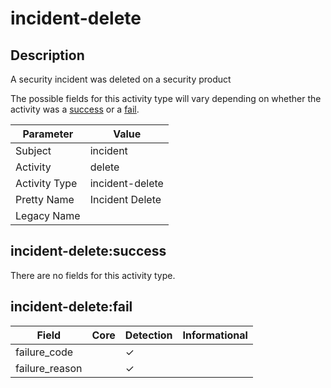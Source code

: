 incident-delete
===============

Description
-----------
A security incident was deleted on a security product

The possible fields for this activity type will vary depending on whether the activity was a [success](#incident-deletesuccess) or a [fail](#incident-deletefail).

| Parameter     | Value           |
| ------------- | --------------- |
| Subject       | incident        |
| Activity      | delete          |
| Activity Type | incident-delete |
| Pretty Name   | Incident Delete |
| Legacy Name   |                 |

incident-delete:success
-----------------------

There are no fields for this activity type.


incident-delete:fail
--------------------

| Field          | Core | Detection | Informational |
| -------------- | ---- | --------- | ------------- |
| failure_code   |      | &#10003;  |               |
| failure_reason |      | &#10003;  |               |